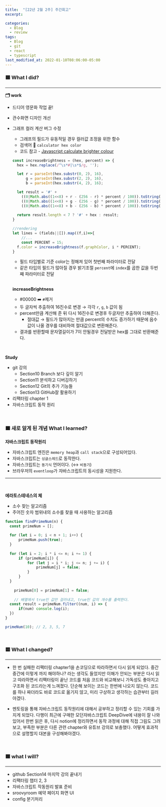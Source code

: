 ```yaml
---
title:  "[22년 2월 2주] 주간회고"
excerpt: 

categories:
  - Blog
  - review
tags:
  - Blog
  - git
  - react
  - typescript
last_modified_at: 2022-01-10T08:06:00-05:00
---
```


### 🟥 What I did?
---
**🗂 work**
- 드디어 영문화 작업 끝!
- 관수화면 디자인 개선
- 그래프 컬러 계산 버그 수정
    - 그래프의 필드가 유동적일 경우 컬러값 조정을 위한 함수
    - 검색어 📍 `calculator hex color`
    - 코드 참고 - [Javascript calculate brighter colour](https://stackoverflow.com/questions/6443990/javascript-calculate-brighter-colour)
    
    ```js
    const increaseBrightness = (hex, percent) => {
      hex = hex.replace(/^\s*#|\s*$/g, '');
    
      let r = parseInt(hex.substr(0, 2), 16),
          g = parseInt(hex.substr(2, 2), 16),
          b = parseInt(hex.substr(4, 2), 16);
    
      let result = '#' +
        ((0|Math.abs((1<<8) + r - (256 - r) * percent / 100)).toString(16)).slice(-2) +
        ((0|Math.abs((1<<8) + g - (256 - g) * percent / 100)).toString(16)).slice(-2) +
        ((0|Math.abs((1<<8) + b - (256 - b) * percent / 100)).toString(16)).slice(-2);
      
      return result.length < 7 ? '#' + hex : result;
    }
    
    //rendering
    let lines = (fields||[]).map((f,i)=>{
    	//...
    	const PERCENT = 15;
      f.color = increaseBrightness(f.graphColor, i * PERCENT);
    }
    ```
    
    - 필드 타입별로 기준 color는 정해져 있어 첫번째 파라미터로 전달
    - 같은 타입의 필드가 많아질 경우 밝기조절 `percent`에 `index`를 곱한 값을 두번 째 파라미터로 전달   
    <br />

    **increaseBrightness**
    - #00000 ➡️ `#`제거
    - 두 글자씩 추출하여 16진수로 변경 → 각각 `r`, `g`, `b` 값이 됨
    - percent만큼 계산해 준 뒤 다시 16진수로 변경후 두글자만 추출하여 더해준다.
        - 절대값 → 필드가 많아지는 만큼 percent의 수치도 증가하기 때문에 음수값이 나올 경우를 대비하여 절대값으로 변환해준다.
    - 결과를 반환할때 문자열길이가 7이 안될경우 전달받은 hex를 그대로 반환해준다.

<br />

**Study**
- git 강의
    - Section10 Branch 보다 깊이 알기
    - Section11 분석하고 디버깅하기
    - Section12 Git의 추가 기능들
    - Section13 GitHub잘 활용하기
- 리팩터링 chapter 1
- 자바스크립트 동작 원리

<br />

### 🟧 새로 알게 된 개념 What I learned?

**자바스크립트 동작원리**

* 자바스크립트 엔진은 `memory heap`과 `call stack`으로 구성되어있다.
* 자바스크립트는 `싱글스레드`로 동작한다. 
* 자바스크립트는 `동기식` 언어이다. (↔️ `비동기`)
* 브라우저의 `eventloop`가 자바스크립트의 동시성을 지원한다.
---

<br />

**에라토스테네스의 체**

* 소수 찾는 알고리즘
* 주어진 숫자 범위내의 소수를 찾을 때 사용하는 알고리즘
```jsx
function findPrimeNum(n) {
  const primeNum = [];
  
  for (let i = 0; i < n + 1; i++) {
      primeNum.push(true);
  }
 
  for (let i = 2; i * i <= n; i += 1) {
      if (primeNum[i]) {
          for (let j = i * i; j <= n; j += i) {
              primeNum[j] = false;
          }
      }
  }
  
	primeNum[0] = primeNum[1] = false; 
  
	// 배열에서 true인 값만 걸러내고, true인 값의 개수를 출력한다.
  const result = primeNum.filter((num, i) => {
      if(num) console.log(i);
  })    
}

primeNum(10); // 2, 3, 5, 7
```

<br />

### 🟨 **What I changed?** 
---
* 한 번 실패한 리팩터링 chapter1을 손코딩으로 따라하면서 다시 읽게 되었다. 중간중간에 이렇게 까지 해야하나? 라는 생각도 들었지만 이해가 안되는 부분은 다시 읽고 따라하면서 리팩터링이 끝난 코드를 처음 코드와 비교해보니 가독성도 좋아지고 구조화 된 코드라는게 느껴졌다. 단순해 보이는 코드는 한번에 나오지 않는다. 코드를 하나 짜더라도 바로 코드로 옮기지 않고, 미리 구상하고 생각하는 습관부터 길러야겠다. 

* 멘토링을 통해 자바스크립트 동작원리에 대해서 공부하고 정리할 수 있는 기회를 가지게 되었다. 다행이 최근에 구매한 모던자바스크립트 DeepDive에 내용이 잘 나와있어서 한번 읽은 후, 다시 notion에 정리하면서 동작 과정에 대해 직접 그림도 그려보고, 부족한 부분은 다른 관련 chapter와 유튜브 강의로 보충했다. 어떻게 효과적으로 설명할지 대본을 구성해봐야겠다. 

<br />

### 🟩 **what I will?**
---
- github Section14 마지막 강의 끝내기
- 리팩터링 챕터 2, 3
- 자바스크립트 작동원리 발표 준비
- sroovyroom 예약 페이지 화면 UI
- config 분기처리